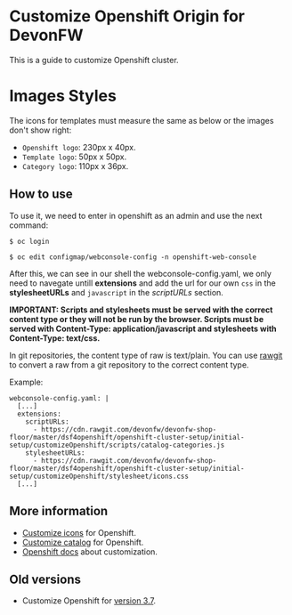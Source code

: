 # Customize Openshift Origin for DevonFW

This is a guide to customize Openshift cluster.

# Images Styles
The icons for templates must measure the same as below or the images don't show right:

- `Openshift logo`: 230px x 40px.
- `Template logo`: 50px x 50px.
- `Category logo`: 110px x 36px.

## How to use

To use it, we need to enter in openshift as an admin and use the next command:

```
$ oc login

$ oc edit configmap/webconsole-config -n openshift-web-console
```

After this, we can see in our shell the webconsole-config.yaml, we only need to navegate untill **extensions** and add the url for our own `css` in the **stylesheetURLs** and `javascript` in the *scriptURLs* section.

**IMPORTANT: Scripts and stylesheets must be served with the correct content type or they will not be run by the browser. Scripts must be served with Content-Type: application/javascript and stylesheets with Content-Type: text/css.**

In git repositories, the content type of raw is text/plain. You can use [rawgit](https://rawgit.com/) to convert a raw from a git repository to the correct content type.

Example:

```
webconsole-config.yaml: |
  [...]
  extensions:
    scriptURLs:
      - https://cdn.rawgit.com/devonfw/devonfw-shop-floor/master/dsf4openshift/openshift-cluster-setup/initial-setup/customizeOpenshift/scripts/catalog-categories.js
    stylesheetURLs:
      - https://cdn.rawgit.com/devonfw/devonfw-shop-floor/master/dsf4openshift/openshift-cluster-setup/initial-setup/customizeOpenshift/stylesheet/icons.css
  [...]
```

## More information

* [Customize icons](https://github.com/devonfw/devonfw-shop-floor/wiki/devonfw-shop-floor-4-openshift-customize-icons) for Openshift.
* [Customize catalog](https://github.com/devonfw/devonfw-shop-floor/wiki/devonfw-shop-floor-4-openshift-customize-catalog) for Openshift.
* [Openshift docs](https://docs.openshift.com/container-platform/latest/install_config/web_console_customization.html#loading-custom-scripts-and-stylesheets) about customization.

## Old versions
* Customize Openshift for [version 3.7](https://docs.openshift.com/container-platform/3.9/install_config/web_console_customization.html#loading-custom-scripts-and-stylesheets).